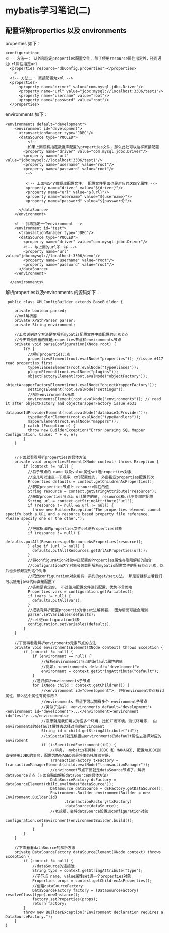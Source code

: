 # mybatis学习笔记(二)

## 配置详解properties 以及 environments

properties 如下：

    <configuration>
    <!-- 方法一： 从外部指定properties配置文件, 除了使用resource属性指定外，还可通过url属性指定url  
      <properties resource="dbConfig.properties"></properties> 
      -->
      <!-- 方法二： 直接配置为xml -->
      <properties>
          <property name="driver" value="com.mysql.jdbc.Driver"/>
          <property name="url" value="jdbc:mysql://localhost:3306/test1"/>
          <property name="username" value="root"/>
          <property name="password" value="root"/>
      </properties>
    
environments 如下：

    <environments default="development">
        <environment id="development">
          <transactionManager type="JDBC"/>
          <dataSource type="POOLED">
              <!--
              如果上面没有指定数据库配置的properties文件，那么此处可以这样直接配置 
            <property name="driver" value="com.mysql.jdbc.Driver"/>
            <property name="url" value="jdbc:mysql://localhost:3306/test1"/>
            <property name="username" value="root"/>
            <property name="password" value="root"/>
             -->

             <!-- 上面指定了数据库配置文件， 配置文件里面也是对应的这四个属性 -->
             <property name="driver" value="${driver}"/>
             <property name="url" value="${url}"/>
             <property name="username" value="${username}"/>
             <property name="password" value="${password}"/>

          </dataSource>
        </environment>

        <!-- 我再指定一个environment -->
        <environment id="test">
          <transactionManager type="JDBC"/>
          <dataSource type="POOLED">
            <property name="driver" value="com.mysql.jdbc.Driver"/>
            <!-- 与上面的url不一样 -->
            <property name="url" value="jdbc:mysql://localhost:3306/demo"/>
            <property name="username" value="root"/>
            <property name="password" value="root"/>
          </dataSource>
        </environment>

      </environments>
      
 解析properties以及environments 的源码如下：
 
     public class XMLConfigBuilder extends BaseBuilder {

        private boolean parsed;
        //xml解析器
        private XPathParser parser;
        private String environment;

        //上次说到这个方法是在解析mybatis配置文件中能配置的元素节点
        //今天首先要看的就是properties节点和environments节点
        private void parseConfiguration(XNode root) {
            try {
              //解析properties元素
              propertiesElement(root.evalNode("properties")); //issue #117 read properties first
              typeAliasesElement(root.evalNode("typeAliases"));
              pluginElement(root.evalNode("plugins"));
              objectFactoryElement(root.evalNode("objectFactory"));
              objectWrapperFactoryElement(root.evalNode("objectWrapperFactory"));
              settingsElement(root.evalNode("settings"));
              //解析environments元素
              environmentsElement(root.evalNode("environments")); // read it after objectFactory and objectWrapperFactory issue #631
              databaseIdProviderElement(root.evalNode("databaseIdProvider"));
              typeHandlerElement(root.evalNode("typeHandlers"));
              mapperElement(root.evalNode("mappers"));
            } catch (Exception e) {
              throw new BuilderException("Error parsing SQL Mapper Configuration. Cause: " + e, e);
            }
        }


        //下面就看看解析properties的具体方法
        private void propertiesElement(XNode context) throws Exception {
            if (context != null) {
              //将子节点的 name 以及value属性set进properties对象
              //这儿可以注意一下顺序，xml配置优先， 外部指定properties配置其次
              Properties defaults = context.getChildrenAsProperties();
              //获取properties节点上 resource属性的值
              String resource = context.getStringAttribute("resource");
              //获取properties节点上 url属性的值, resource和url不能同时配置
              String url = context.getStringAttribute("url");
              if (resource != null && url != null) {
                throw new BuilderException("The properties element cannot specify both a URL and a resource based property file reference.  Please specify one or the other.");
              }
              //把解析出的properties文件set进Properties对象
              if (resource != null) {
                defaults.putAll(Resources.getResourceAsProperties(resource));
              } else if (url != null) {
                defaults.putAll(Resources.getUrlAsProperties(url));
              }
              //将configuration对象中已配置的Properties属性与刚刚解析的融合
              //configuration这个对象会装载所解析mybatis配置文件的所有节点元素，以后也会频频提到这个对象
              //既然configuration对象用有一系列的get/set方法， 那是否就标志着我们可以使用java代码直接配置？ 
              //答案是肯定的， 不过使用配置文件进行配置，优势不言而喻
              Properties vars = configuration.getVariables();
              if (vars != null) {
                defaults.putAll(vars);
              }
              //把装有解析配置propertis对象set进解析器， 因为后面可能会用到
              parser.setVariables(defaults);
              //set进configuration对象
              configuration.setVariables(defaults);
            }
        }

        //下面再看看解析enviroments元素节点的方法
        private void environmentsElement(XNode context) throws Exception {
            if (context != null) {
                if (environment == null) {
                    //解析environments节点的default属性的值
                    //例如: <environments default="development">
                    environment = context.getStringAttribute("default");
                }
                //递归解析environments子节点
                for (XNode child : context.getChildren()) {
                    //<environment id="development">, 只有enviroment节点有id属性，那么这个属性有何作用？
                    //environments 节点下可以拥有多个 environment子节点
                    //类似于这样： <environments default="development"><environment id="development">...</environment><environment id="test">...</environments>
                    //意思就是我们可以对应多个环境，比如开发环境，测试环境等， 由environments的default属性去选择对应的enviroment
                    String id = child.getStringAttribute("id");
                    //isSpecial就是根据由environments的default属性去选择对应的enviroment
                    if (isSpecifiedEnvironment(id)) {
                        //事务， mybatis有两种：JDBC 和 MANAGED, 配置为JDBC则直接使用JDBC的事务，配置为MANAGED则是将事务托管给容器， 
                        TransactionFactory txFactory = transactionManagerElement(child.evalNode("transactionManager"));
                        //enviroment节点下面就是dataSource节点了，解析dataSource节点（下面会贴出解析dataSource的具体方法）
                        DataSourceFactory dsFactory = dataSourceElement(child.evalNode("dataSource"));
                        DataSource dataSource = dsFactory.getDataSource();
                        Environment.Builder environmentBuilder = new Environment.Builder(id)
                              .transactionFactory(txFactory)
                              .dataSource(dataSource);
                        //老规矩，会将dataSource设置进configuration对象
                        configuration.setEnvironment(environmentBuilder.build());
                    }
                }
            }
        }

        //下面看看dataSource的解析方法
        private DataSourceFactory dataSourceElement(XNode context) throws Exception {
            if (context != null) {
                //dataSource的连接池
                String type = context.getStringAttribute("type");
                //子节点 name, value属性set进一个properties对象
                Properties props = context.getChildrenAsProperties();
                //创建dataSourceFactory
                DataSourceFactory factory = (DataSourceFactory) resolveClass(type).newInstance();
                factory.setProperties(props);
                return factory;
            }
            throw new BuilderException("Environment declaration requires a DataSourceFactory.");
        } 
    }
